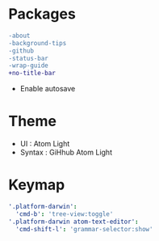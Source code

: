 # Packages

```diff
-about
-background-tips
-github
-status-bar
-wrap-guide
+no-title-bar
```

- Enable autosave

# Theme

* UI : Atom Light
* Syntax : GiHhub Atom Light

# Keymap

```yaml
'.platform-darwin':
  'cmd-b': 'tree-view:toggle'
'.platform-darwin atom-text-editor':
  'cmd-shift-l': 'grammar-selector:show'
```
